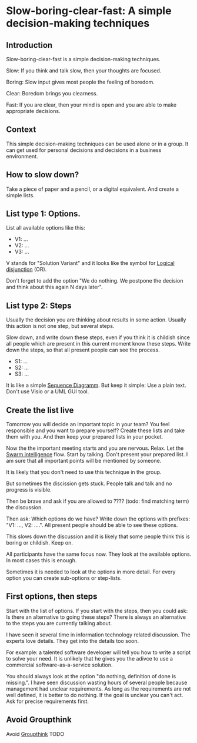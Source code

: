 # Slow-boring-clear-fast: A simple decision-making techniques

## Introduction

Slow-boring-clear-fast is a simple decision-making techniques.

Slow: If you think and talk slow, then your thoughts are focused.

Boring: Slow input gives most people the feeling of boredom.

Clear: Boredom brings you clearness.

Fast: If you are clear, then your mind is open and you are able to make appropriate decisions.

## Context

This simple decision-making techniques can be used alone or in a group. It can get used for personal decisions and decisions
in a business environment.

## How to slow down?

Take a piece of paper and a pencil, or a digital equivalent. And create a simple lists.

## List type 1: Options.

List all available options like this:

 * V1: ...
 * V2: ...
 * V3: ...
 
 V stands for "Solution Variant" and it looks like the symbol for [Logical disjunction](https://en.wikipedia.org/wiki/Logical_disjunction) (OR).
 
 Don't forget to add the option "We do nothing. We postpone the decision and think about this again N days later".
 
 
## List type 2: Steps

Usually the decision you are thinking about results in some action. Usually this action is not one step, but several steps.

Slow down, and write down these steps, even if you think it is childish since all people which are present in this
current moment know these steps. Write down the steps, so that all present people can see the process.

* S1: ...
* S2: ...
* S3: ...

It is like a simple [Sequence Diagramm](https://en.wikipedia.org/wiki/Sequence_diagram). But keep it simple: Use a plain text.
Don't use Visio or a UML GUI tool.

## Create the list **live**

Tomorrow you will decide an important topic in your team? You feel responsible and you want to prepare yourself? Create these
lists and take them with you. And then keep your prepared lists in your pocket.

Now the the important meeting starts and you are nervous. Relax. Let the
[Swarm intelligence](https://en.wikipedia.org/wiki/Swarm_intelligence) flow. Start by talking.
Don't present your prepared list. I am sure that all important points will be mentioned by someone.

It is likely that you don't need to use this technique in the group.

But sometimes the discission gets stuck. People talk and talk and no progress is visible.

Then be brave and ask if you are allowed to ???? (todo: find matching term) the discussion.

Then ask: Which options do we have? Write down the options with prefixes: "V1: ..., V2: ....".
All present people should be able to see these options.

This slows down the discussion and it is likely that some people think this is boring or childish. Keep on.

All participants have the same focus now. They look at the available options. In most cases this is enough.

Sometimes it is needed to look at the options in more detail. For every option you can create sub-options or step-lists.

## First options, then steps

Start with the list of options. If you start with the steps, then you could ask: Is there an alternative to going these
steps? There is always an alternative to the steps you are currently talking about.

I have seen it several time in information technology related discussion. The experts love details. They get into the
details too soon.

For example: a talented software developer will tell you how to write a script to solve your need. It is unlikely that he
gives you the adivce to use a commercial software-as-a-service solution.

You should always look at the option "do nothing, definition of done is missing.". I have seen discussion wasting hours of several people because management 
had unclear requirements. As long as the requirements are not well defined, it is better to do nothing. 
If the goal is unclear you can't act. Ask for precise requirements first.



## Avoid Groupthink

Avoid [Groupthink](https://en.wikipedia.org/wiki/Groupthink#Prevention) TODO





